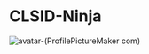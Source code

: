 # CLSID-Ninja

![avatar-(ProfilePictureMaker com)](https://github.com/YosfanEilay/CLSID-Ninja/assets/132997318/7a47d294-598f-455a-8c36-dbd3d48fd117)
